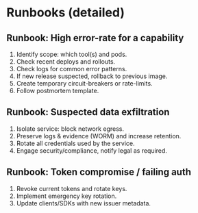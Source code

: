 # Runbooks (detailed)

## Runbook: High error-rate for a capability
1. Identify scope: which tool(s) and pods.
2. Check recent deploys and rollouts.
3. Check logs for common error patterns.
4. If new release suspected, rollback to previous image.
5. Create temporary circuit-breakers or rate-limits.
6. Follow postmortem template.

## Runbook: Suspected data exfiltration
1. Isolate service: block network egress.
2. Preserve logs & evidence (WORM) and increase retention.
3. Rotate all credentials used by the service.
4. Engage security/compliance, notify legal as required.

## Runbook: Token compromise / failing auth
1. Revoke current tokens and rotate keys.
2. Implement emergency key rotation.
3. Update clients/SDKs with new issuer metadata.
